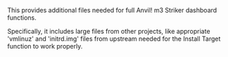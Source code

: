 This provides additional files needed for full Anvil! m3 Striker dashboard functions.

Specifically, it includes large files from other projects, like appropriate 'vmlinuz' and 'initrd.img' files from upstream needed for the Install Target function to work properly.
